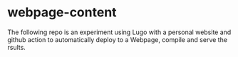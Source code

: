 # webpage-content


The following repo is an experiment using Lugo with a personal website and github action to automatically deploy to a Webpage, compile and serve the rsults.

